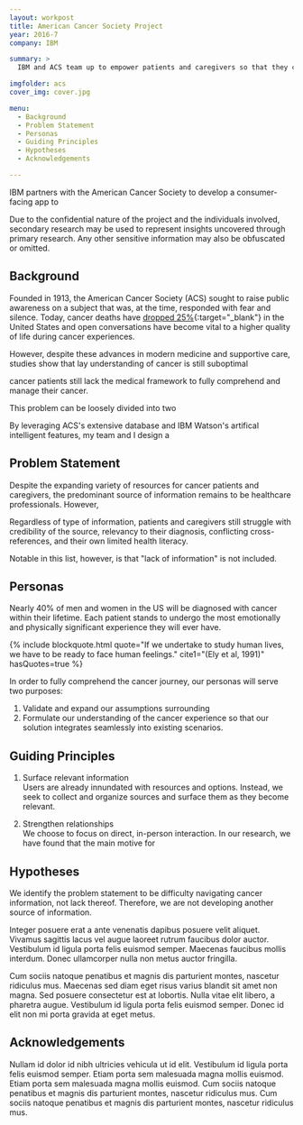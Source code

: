 ```yaml
---
layout: workpost
title: American Cancer Society Project
year: 2016-7
company: IBM

summary: >
  IBM and ACS team up to empower patients and caregivers so that they can have fully educated conversations about their cancer.

imgfolder: acs
cover_img: cover.jpg

menu:
  - Background
  - Problem Statement
  - Personas
  - Guiding Principles
  - Hypotheses
  - Acknowledgements

---
```


IBM partners with the American Cancer Society to develop a consumer-facing app to 

Due to the confidential nature of the project and the individuals involved, secondary research may be used to represent insights uncovered through primary research. Any other sensitive information may also be obfuscated or omitted.

## Background

Founded in 1913, the American Cancer Society (ACS) sought to raise public awareness on a subject that was, at the time, responded with fear and silence. Today, cancer deaths have [dropped 25%](https://www.cancer.org/about-us/who-we-are/our-history.html){:target="_blank"} in the United States and open conversations have become vital to a higher quality of life during cancer experiences.

However, despite these advances in modern medicine and supportive care, studies show that lay understanding of cancer is still suboptimal 


cancer patients still lack the medical framework to fully comprehend and manage their cancer.

This problem can be loosely divided into two 

By leveraging ACS's extensive database and IBM Watson's artifical intelligent features, my team and I design a 

## Problem Statement

Despite the expanding variety of resources for cancer patients and caregivers, the predominant source of information remains to be healthcare professionals. However, 

Regardless of type of information, patients and caregivers still struggle with credibility of the source, relevancy to their diagnosis, conflicting cross-references, and their own limited health literacy.

Notable in this list, however, is that "lack of information" is not included.

## Personas

Nearly 40% of men and women in the US will be diagnosed with cancer within their lifetime. Each patient stands to undergo the most emotionally and physically significant experience they will ever have.

{% include blockquote.html
  quote="If we undertake to study human lives, we have to be ready to face human feelings."
  cite1="(Ely et al, 1991)"
  hasQuotes=true
%}

In order to fully comprehend the cancer journey, our personas will serve two purposes:

1. Validate and expand our assumptions surrounding 
2. Formulate our understanding of the cancer experience so that our solution integrates seamlessly into existing scenarios.

## Guiding Principles

1. Surface relevant information<br/>
Users are already innundated with resources and options.  Instead, we seek to collect and organize sources and surface them as they become relevant.

2. Strengthen relationships<br/>
We choose to focus on direct, in-person interaction. In our research, we have found that the main motive for 

## Hypotheses

We identify the problem statement to be difficulty navigating cancer information, not lack thereof. Therefore, we are not developing another source of information.

Integer posuere erat a ante venenatis dapibus posuere velit aliquet. Vivamus sagittis lacus vel augue laoreet rutrum faucibus dolor auctor. Vestibulum id ligula porta felis euismod semper. Maecenas faucibus mollis interdum. Donec ullamcorper nulla non metus auctor fringilla.

Cum sociis natoque penatibus et magnis dis parturient montes, nascetur ridiculus mus. Maecenas sed diam eget risus varius blandit sit amet non magna. Sed posuere consectetur est at lobortis. Nulla vitae elit libero, a pharetra augue. Vestibulum id ligula porta felis euismod semper. Donec id elit non mi porta gravida at eget metus.

## Acknowledgements

Nullam id dolor id nibh ultricies vehicula ut id elit. Vestibulum id ligula porta felis euismod semper. Etiam porta sem malesuada magna mollis euismod. Etiam porta sem malesuada magna mollis euismod. Cum sociis natoque penatibus et magnis dis parturient montes, nascetur ridiculus mus. Cum sociis natoque penatibus et magnis dis parturient montes, nascetur ridiculus mus.
